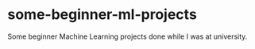 # some-beginner-ml-projects
Some beginner Machine Learning projects done while I was at university.

